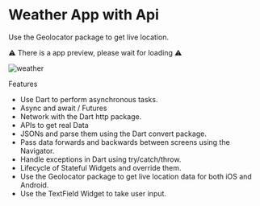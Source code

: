 # Weather App with Api

Use the Geolocator package to get live location.

⚠️ There is a app preview, please wait for loading ⚠




![weather](https://user-images.githubusercontent.com/105821762/177422358-50c87e3e-7011-4f5c-b05a-ba55d9f0da01.gif)



<p>Features</p>
<ul>
<li>Use Dart to perform asynchronous tasks.</li>
<li>Async and await / Futures</li>
<li>Network with the Dart http package.</li>
<li>APIs to get real Data</li>
<li>JSONs and parse them using the Dart convert package.</li>
<li>Pass data forwards and backwards between screens using the Navigator.</li>
<li>Handle exceptions in Dart using try/catch/throw.</li>
<li>Lifecycle of Stateful Widgets and override them.</li>
<li>Use the Geolocator package to get live location data for both iOS and Android.</li>
 <li>Use the TextField Widget to take user input.</li>
</u>
